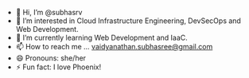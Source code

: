 - 👋 Hi, I’m @subhasrv
- 👀 I’m interested in Cloud Infrastructure Engineering, DevSecOps and Web Development. 
- 🌱 I’m currently learning Web Development and IaaC. 
- 📫 How to reach me ... vaidyanathan.subhasree@gmail.com 
- 😄 Pronouns: she/her
- ⚡ Fun fact: I love Phoenix! 

<!---
subhasrv/subhasrv is a ✨ special ✨ repository because its `README.md` (this file) appears on your GitHub profile.
You can click the Preview link to take a look at your changes.
--->
